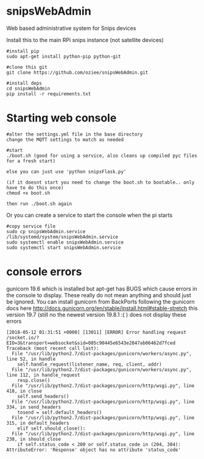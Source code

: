 # snipsWebAdmin
Web based administrative system for Snips devices

Install this to the main RPi snips instance (not satellite devices)

    #install pip
    sudo apt-get install python-pip python-git
    
    #clone this git
    git clone https://github.com/oziee/snipsWebAdmin.git
    
    #install deps
    cd snipsWebAdmin
    pip install -r requirements.txt
    
# Starting web console


    #alter the settings.yml file in the base directory
    change the MQTT settings to match as needed
    
    #start
    ./boot.sh (good for using a service, also cleans up compiled pyc files for a fresh start)

    else you can just use 'python snipsFlask.py' 
    
    (if it doesnt start you need to change the boot.sh to bootable.. only have to do this once)
    chmod +x boot.sh
    
    then run ./boot.sh again
    
Or you can create a service to start the console when the pi starts

    #copy service file
    sudo cp snipsWebAdmin.service /lib/systemd/system/snipsWebAdmin.service
    sudo systemctl enable snipsWebAdmin.service
    sudo systemctl start snipsWebAdmin.service

# console errors
gunicorn 19.6 which is installed but apt-get has BUGS which cause errors in the console to display. These really do not mean anything and should just be ignored.
You can install gunicorn from BackPorts following the gunicorn docs here http://docs.gunicorn.org/en/stable/install.html#stable-stretch
this version 19.7 (still no the newest version 19.8.1 :( ) does not display these errors
    
```
[2018-05-12 01:31:51 +0000] [13011] [ERROR] Error handling request /socket.io/?EIO=3&transport=websocket&sid=085c90445e6543e2847ab06462d7fced
Traceback (most recent call last):
  File "/usr/lib/python2.7/dist-packages/gunicorn/workers/async.py", line 52, in handle
    self.handle_request(listener_name, req, client, addr)
  File "/usr/lib/python2.7/dist-packages/gunicorn/workers/async.py", line 112, in handle_request
    resp.close()
  File "/usr/lib/python2.7/dist-packages/gunicorn/http/wsgi.py", line 418, in close
    self.send_headers()
  File "/usr/lib/python2.7/dist-packages/gunicorn/http/wsgi.py", line 334, in send_headers
    tosend = self.default_headers()
  File "/usr/lib/python2.7/dist-packages/gunicorn/http/wsgi.py", line 315, in default_headers
    elif self.should_close():
  File "/usr/lib/python2.7/dist-packages/gunicorn/http/wsgi.py", line 238, in should_close
    if self.status_code < 200 or self.status_code in (204, 304):
AttributeError: 'Response' object has no attribute 'status_code'
```


